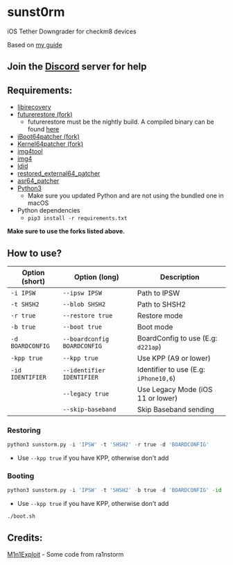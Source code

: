 # sunst0rm
iOS Tether Downgrader for checkm8 devices

Based on [my guide](https://github.com/mineek/iostethereddowngrade)

## Join the [Discord](https://discord.gg/TqVH6NBwS3) server for help

## Requirements:
- [libirecovery](https://github.com/libimobiledevice/libirecovery)
- [futurerestore (fork)](https://github.com/futurerestore/futurerestore)
   - futurerestore must be the nightly build. A compiled binary can be found [here](https://nightly.link/futurerestore/futurerestore/workflows/ci/test)
- [iBoot64patcher (fork)](https://github.com/Cryptiiiic/iBoot64Patcher)
- [Kernel64patcher (fork)](https://github.com/iSuns9/Kernel64Patcher)
- [img4tool](https://github.com/tihmstar/img4tool)
- [img4](https://github.com/xerub/img4lib)
- [ldid](https://github.com/ProcursusTeam/ldid)
- [restored_external64_patcher](https://github.com/iSuns9/restored_external64patcher)
- [asr64_patcher](https://github.com/exploit3dguy/asr64_patcher)
- [Python3](https://www.python.org/downloads)
   - Make sure you updated Python and are not using the bundled one in macOS
- Python dependencies
   - `pip3 install -r requirements.txt`

**Make sure to use the forks listed above.**

## How to use?
| Option (short)  | Option (long)               | Description                              |
|-----------------|-----------------------------|------------------------------------------|
| `-i IPSW`       | `--ipsw IPSW`               | Path to IPSW                             |
| `-t SHSH2`      | `--blob SHSH2`              | Path to SHSH2                            |
| `-r true`       | `--restore true`            | Restore mode                             |
| `-b true`       | `--boot true`               | Boot mode                                |
| `-d BOARDCONFIG`| `--boardconfig BOARDCONFIG` | BoardConfig to use  (E.g: `d221ap`)      |
| `-kpp true`     | `--kpp true`                | Use KPP (A9 or lower)                    |
| `-id IDENTIFIER`| `--identifier IDENTIFIER`   | Identifier to use  (E.g: `iPhone10,6`)   |
|                 | `--legacy true`             | Use Legacy Mode (iOS 11 or lower)        |
|                 | `--skip-baseband`           | Skip Baseband sending                    |
### Restoring
```py
python3 sunstorm.py -i 'IPSW' -t 'SHSH2' -r true -d 'BOARDCONFIG'
```
- Use `--kpp true` if you have KPP, otherwise don't add
### Booting
```py
python3 sunstorm.py -i 'IPSW' -t 'SHSH2' -b true -d 'BOARDCONFIG' -id 'IDENTIFIER'
```
- Use `--kpp true` if you have KPP, otherwise don't add
```
./boot.sh
```

## Credits:
[M1n1Exploit](https://github.com/Mini-Exploit) - Some code from ra1nstorm
